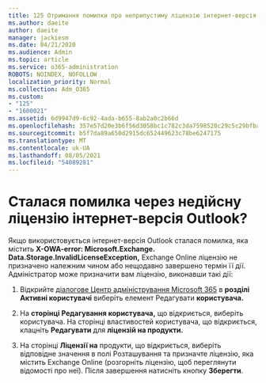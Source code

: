 ```yaml
---
title: 125 Отримання помилки про неприпустиму ліцензію інтернет-версія Outlook?
ms.author: daeite
author: daeite
manager: jackiesm
ms.date: 04/21/2020
ms.audience: Admin
ms.topic: article
ms.service: o365-administration
ROBOTS: NOINDEX, NOFOLLOW
localization_priority: Normal
ms.collection: Adm_O365
ms.custom:
- "125"
- "1600021"
ms.assetid: 6d9947d9-6c92-4ada-b655-8ab2a0c2b66d
ms.openlocfilehash: 357e57d20e3b6f56d3058bc1c782c3da7598520c29c5c29bfba6eec614fc5248
ms.sourcegitcommit: b5f7da89a650d2915dc652449623c78be6247175
ms.translationtype: MT
ms.contentlocale: uk-UA
ms.lasthandoff: 08/05/2021
ms.locfileid: "54089281"
---
```

# <a name="getting-an-invalid-license-error-in-outlook-on-the-web"></a>Сталася помилка через недійсну ліцензію інтернет-версія Outlook?

Якщо використовується інтернет-версія Outlook сталася помилка,  яка містить **X-OWA-error: Microsoft.Exchange. Data.Storage.InvalidLicenseException,** Exchange Online ліцензію не призначено належним чином або нещодавно завершено термін її дії. Адміністратор може призначити вам ліцензію, виконавши такі дії:
  
1. Відкрийте [діалогове Центр адміністрування Microsoft 365](https://portal.office.com/adminportal/home#/homepage) в **розділі Активні користувачі** виберіть елемент Редагувати **користувача.**

2. На **сторінці Редагування користувача,** що відкриється, виберіть користувача. На сторінці властивостей користувача, що відкриється, клацніть **Редагувати** для **ліцензій на продукти.**

3. На сторінці **Ліцензії на** продукти, що  відкриється, виберіть відповідне значення в полі Розташування та призначте ліцензію, яка містить Exchange Online (розгорніть ліцензію, щоб переглянути відомості про неї). Після завершення натисніть кнопку **Зберегти**.
